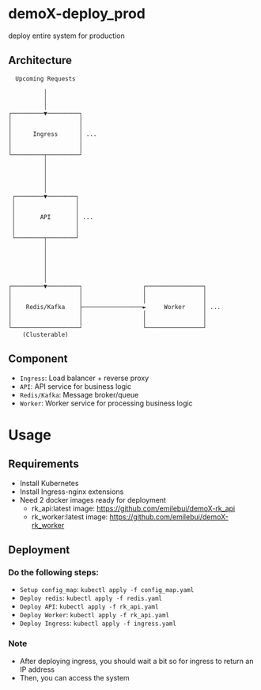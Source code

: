 # demoX-deploy_prod
deploy entire system for production

## Architecture

```
  Upcoming Requests

          │
          │
          │
┌─────────▼─────────┐
│                   │
│                   │
│      Ingress      │ ...
│                   │
│                   │
└─────────┬─────────┘
          │
          │
          │
          │
          │
 ┌────────▼────────┐
 │                 │
 │                 │
 │       API       │ ...
 │                 │
 │                 │
 └────────┬────────┘
          │
          │
          │
          │
          │
          │
┌─────────▼─────────┐                 ┌────────────────┐
│                   │                 │                │
│                   │                 │                │
│    Redis/Kafka    ├─────────────────►     Worker     │ ...
│                   │                 │                │
│                   │                 │                │
└───────────────────┘                 └────────────────┘
    (Clusterable)

```

## Component
- `Ingress`: Load balancer + reverse proxy
- `API`: API service for business logic
- `Redis/Kafka`: Message broker/queue
- `Worker`: Worker service for processing business logic

# Usage

## Requirements

- Install Kubernetes
- Install Ingress-nginx extensions
- Need 2 docker images ready for deployment
  - rk_api:latest image: https://github.com/emilebui/demoX-rk_api
  - rk_worker:latest image: https://github.com/emilebui/demoX-rk_worker

## Deployment
### Do the following steps:
  - `Setup config_map`: `kubectl apply -f config_map.yaml`
  - `Deploy redis`: `kubectl apply -f redis.yaml`
  - `Deploy API`: `kubectl apply -f rk_api.yaml`
  - `Deploy Worker`: `kubectl apply -f rk_api.yaml`
  - `Deploy Ingress`: `kubectl apply -f ingress.yaml`
### Note
- After deploying ingress, you should wait a bit so for ingress to return an IP address
- Then, you can access the system
